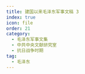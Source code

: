 ```yaml
---
title: 建国以来毛泽东军事文稿 3
index: true
icon: file
order: 21
category:
  - 毛泽东军事文集
  - 中共中央文献研究室
  - 抗日战争时期
tag:
  - 毛泽东
---
```


